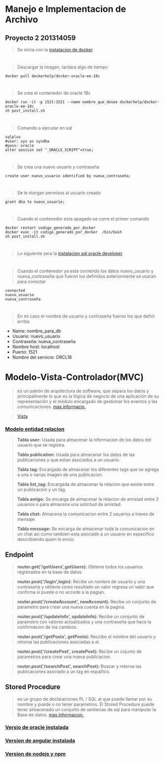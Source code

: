 # Manejo e Implementacion de Archivo 
## Proyecto 2   201314059

 >Se inicia con la [instalacion de docker](https://linuxhint.com/install_configure_docker_ubuntu/)
 #
 >Descargar la imagen, tardara algo de tiempo 
 
    docker pull dockerhelp/docker-oracle-ee-18c
#
>Se crea el contenedor de oracle 18c

    docker run -it -p 1521:1521 --name nombre_que_desee dockerhelp/docker-oracle-ee-18c
    sh post_install.sh
#
>Comando a ejecutar en sql

    sqlplus
    #user: sys as sysdba
    #pass: oracle
    alter session set "_ORACLE_SCRIPT"=true;
#
>Se crea una nuevo usuario y contraseña

    create user nuevo_usuario identified by nueva_contraseña;
#
>Se le otorgan permisos al usuario creado

    grant dba to nuevo_usuario;
 
#

>Cuando el contenedor esta apagado se corre el primer comando

    docker restart codigo_generado_por_docker
    docker exec -it codigo_generado_por_docker  /bin/bash
    sh post_install.sh
 
#
 
>Lo siguiente sera la [instalacion sql oracle developer](https://www.sismonda.com.ar/1193-2020-11-09-sql-developer-en-ubuntu-20-04/)
 
 
#

>Cuando el contenedor ya esta corriendo los datos nuevo_usuario y nueva_contraseña que fueron los definidos anteriormente se usaran para conectar

    connected
    nuevo_usuario
    nueva_contraseña

#

>En mi caso el nombre de usuario y contraseña fueron los que defini arriba

- Name: nombre_para_db
- Usuario: nuevo_usuario
- Contraseña: nueva_contraseña
- Nombre host: localhost
- Puerto: 1521
- Nombre del servicio: ORCL18

# Modelo-Vista-Controlador(MVC)
> es un patrón de arquitectura de software, que separa los datos y principalmente lo que es la lógica de negocio de una aplicación de su representación y el módulo encargado de gestionar los eventos y las comunicaciones.
> [mas informacio.](https://es.wikipedia.org/wiki/Modelo%E2%80%93vista%E2%80%93controlador)

> [Vista](https://drive.google.com/file/d/1necEE59KAS9suh62vpm8jaPFVtEAGDjo/view?usp=sharing)


### [Modelo entidad relacion](https://drive.google.com/file/d/1xRNeSnZx5EV0IobMmrqyBDilnm2SJ0RG/view?usp=sharing)

> **Tabla user:** Usada para almacenar la informacion de los datos del usuario que se registra.
> 
> **Tabla publication:** Usada para almacenar los datos de las publicaciones y que estan asociados a un usuario.
> 
> **Tabla tag:** Encargada de almacenar los diferentes tags que se agrega a una o varias imagen de una publicacion.
> 
> **Tabla list_tag:** Encargada de almacenar la relacion que existe entre un publicacion y un tag.
> 
> **Tabla amigo:** Se encarga de almacenar la relacion de amistad entre 2 usuarios o para almacena una solicitud de amistad.
> 
> **Tabla chat:** Almacena la comunicacion entre 2 usuarios a traves de mensaje.
> 
> **Tabla message:** Se encarga de almacenar toda la comunicacion en un chat asi como tambien esta asociado a un usuario en especifico describiendo quien lo envio. 

## Endpoint

> **router.get('/getUsers',getUsers):** Obtiene todos los usuarios registrados en la base de datos.

> **router.post('/login',login):** Recibe un nombre de usuario y una contraseña y obtiene como resultado un valor regresa un valor que confirma si puede o no accede a la pagian.

> **router.post('/createAccount', newAccount):** Recibe un conjunto de parametro para crear una nueva cuenta en la pagina. 

> **router.post('/updateInfo', updateInfo):** Recibe un conjunto de parametro con valores actualizados y una contraseña que hace la confirmacion de los cambios.

> **router.post('/getPosts', getPosts):** Reccibe el nombre del usuario y retorna las publicaciones asociadas a el.

> **router.post('/createPost', createPost):** Recibe un cojunto de parametros para crear una nueva publicacion.

> **router.post('/searchPost', searchPost):** Buscar y retorna las publicaciones asociado a un tag en espaifico.


## Stored Procedure

> es un grupo de declaraciones PL / SQL al que puede llamar por su nombre y puede o no tener parametros. El Stored Procedure puede tener almacenado un conjunto de sentecias de sql para manipular la Base de datos. [mas informacion.](https://docs.oracle.com/cd/B19306_01/server.102/b14200/statements_6009.htm)


### [Versio de oracle instalada](https://drive.google.com/file/d/1N97qdpXuRVQkDuK-chbjdxk36KmldAhN/view?usp=sharing)

### [Version de angular instalada](https://drive.google.com/file/d/18DHE6NqfYa6FfPP6SGt5NreXLKNnWSQh/view?usp=sharing)

### [Version de nodejs y npm](https://drive.google.com/file/d/1ed78CreDInNZKWG_RYN8KkvcEnviPGxj/view?usp=sharing)
